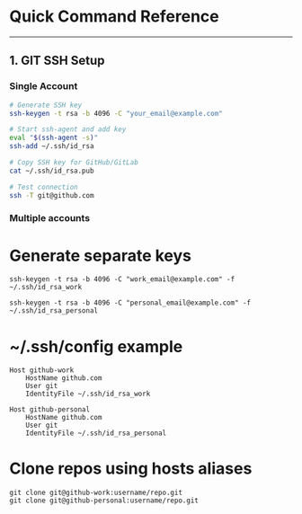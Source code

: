 # Quick Command Reference

---

## 1. GIT SSH Setup

### Single Account
```bash
# Generate SSH key
ssh-keygen -t rsa -b 4096 -C "your_email@example.com"

# Start ssh-agent and add key
eval "$(ssh-agent -s)"
ssh-add ~/.ssh/id_rsa

# Copy SSH key for GitHub/GitLab
cat ~/.ssh/id_rsa.pub

# Test connection
ssh -T git@github.com
```
### Multiple accounts
# Generate separate keys
```
ssh-keygen -t rsa -b 4096 -C "work_email@example.com" -f ~/.ssh/id_rsa_work

ssh-keygen -t rsa -b 4096 -C "personal_email@example.com" -f ~/.ssh/id_rsa_personal
```

# ~/.ssh/config example
```
Host github-work
    HostName github.com
    User git
    IdentityFile ~/.ssh/id_rsa_work

Host github-personal
    HostName github.com
    User git
    IdentityFile ~/.ssh/id_rsa_personal
```
# Clone repos using hosts aliases
```
git clone git@github-work:username/repo.git
git clone git@github-personal:username/repo.git
```



